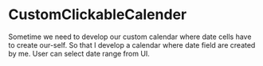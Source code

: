 # CustomClickableCalender
Sometime we need to develop our custom calendar where date cells have to create our-self. So that I develop a calendar where date field are created by me. User can select date range from UI.
